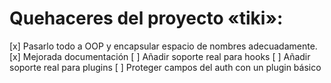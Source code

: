 # Quehaceres del proyecto «tiki»:

[x] Pasarlo todo a OOP y encapsular espacio de nombres adecuadamente.
[x] Mejorada documentación
[ ] Añadir soporte real para hooks
[ ] Añadir soporte real para plugins
[ ] Proteger campos del auth con un plugin básico